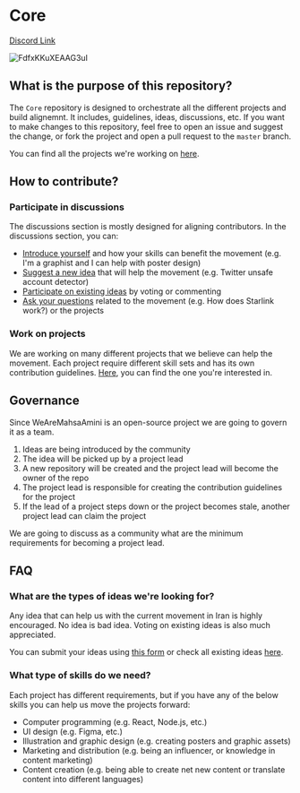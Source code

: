 # Core

[Discord Link](https://discord.gg/XFUdYdkNMB)

![FdfxKKuXEAAG3uI](https://user-images.githubusercontent.com/445636/192323225-1d600e15-4097-4432-9533-85563436fb29.jpeg)


## What is the purpose of this repository?

The `Core` repository is designed to orchestrate all the different projects and build alignemnt. It includes, guidelines, ideas, discussions, etc. If you want to make changes to this repository, feel free to open an issue and suggest the change, or fork the project and open a pull request to the `master` branch.

You can find all the projects we're working on [here](https://github.com/orgs/WeAreMahsaAmini/repositories). 

## How to contribute?

### Participate in discussions

The discussions section is mostly designed for aligning contributors. In the discussions section, you can:

* [Introduce yourself](https://github.com/WeAreMahsaAmini/Core/discussions/new?category=introductions) and how your skills can benefit the movement (e.g. I'm a graphist and I can help with poster design)
* [Suggest a new idea](https://github.com/WeAreMahsaAmini/Core/discussions/new?category=ideas) that will help the movement (e.g. Twitter unsafe account detector)
* [Participate on existing ideas](https://github.com/WeAreMahsaAmini/Core/discussions/categories/ideas) by voting or commenting
* [Ask your questions](https://github.com/WeAreMahsaAmini/Core/discussions/new?category=q-a) related to the movement (e.g. How does Starlink work?) or the projects

### Work on projects

We are working on many different projects that we believe can help the movement. Each project require different skill sets and has its own contribution guidelines. [Here](https://github.com/orgs/WeAreMahsaAmini/repositories), you can find the one you're interested in.

## Governance

Since WeAreMahsaAmini is an open-source project we are going to govern it as a team.

1. Ideas are being introduced by the community
2. The idea will be picked up by a project lead
3. A new repository will be created and the project lead will become the owner of the repo
4. The project lead is responsible for creating the contribution guidelines for the project
5. If the lead of a project steps down or the project becomes stale, another project lead can claim the project

We are going to discuss as a community what are the minimum requirements for becoming a project lead.

## FAQ

### What are the types of ideas we're looking for?

Any idea that can help us with the current movement in Iran is highly encouraged. No idea is bad idea. Voting on existing ideas is also much appreciated.

You can submit your ideas using [this form](https://github.com/WeAreMahsaAmini/Core/discussions/new?category=ideas) or check all existing ideas [here](https://github.com/WeAreMahsaAmini/Core/discussions/categories/ideas?discussions_q=category%3AIdeas+sort%3Atop).

### What type of skills do we need?

Each project has different requirements, but if you have any of the below skills you can help us move the projects forward:

* Computer programming (e.g. React, Node.js, etc.)
* UI design (e.g. Figma, etc.)
* Illustration and graphic design (e.g. creating posters and graphic assets)
* Marketing and distribution (e.g. being an influencer, or knowledge in content marketing)
* Content creation (e.g. being able to create net new content or translate content into different languages)

